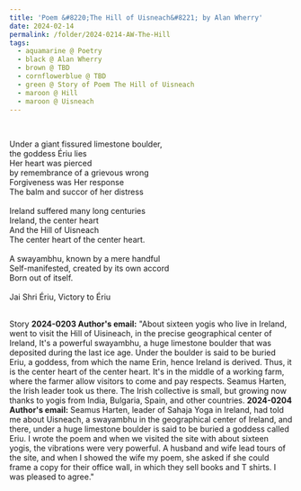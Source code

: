 ```yaml
---
title: 'Poem &#8220;The Hill of Uisneach&#8221; by Alan Wherry'
date: 2024-02-14
permalink: /folder/2024-0214-AW-The-Hill
tags:
  - aquamarine @ Poetry
  - black @ Alan Wherry
  - brown @ TBD
  - cornflowerblue @ TBD
  - green @ Story of Poem The Hill of Uisneach
  - maroon @ Hill
  - maroon @ Uisneach
---
```


<br>

<p>
Under a giant fissured limestone boulder,<br>
the goddess Ériu lies<br>
Her heart was pierced<br>
by remembrance of a grievous wrong<br>
Forgiveness was Her response<br>
The balm and succor of her distress<br>
<br>
Ireland suffered many long centuries<br>
Ireland, the center heart<br>
And the Hill of Uisneach<br>
The center heart of the center heart.<br>
<br>
A swayambhu, known by a mere handful<br>
Self-manifested, created by its own accord<br>
Born out of itself.<br>
<br>
Jai Shri Ériu, Victory to Ériu<br>
</p>


<br>

<wave-list>
<list-title color="DarkSeaGreen" width="40">Story</list-title>
  <list-item color="BlanchedAlmond"  width="280"><b>2024-0203 Author's email:</b> "About sixteen yogis who live in Ireland, went to visit the Hill of Uisineach, in the precise geographical center of Ireland, It's a powerful swayambhu, a huge limestone boulder that was deposited during the last ice age. Under the boulder is said to be buried Eriu, a goddess, from which the name Erin, hence Ireland is derived. Thus, it is the center heart of the center heart. It's in the middle of a working farm, where the farmer allow visitors to come and pay respects. Seamus Harten, the Irish leader took us there. The Irish collective is small, but growing now thanks to yogis from India, Bulgaria, Spain, and other countries.</list-item>
  <list-item color="Lavender"  width="280"><b>2024-0204 Author's email:</b> Seamus Harten, leader of Sahaja Yoga in Ireland, had told me about Uisneach, a swayambhu in the geographical center of Ireland, and there, under a huge limestone boulder is said to be buried a goddess called Eriu. I wrote the poem and when we visited the site with about sixteen yogis, the vibrations were very powerful. A husband and wife lead tours of the site, and when I showed the wife my poem, she asked if she could frame a copy for their office wall, in which they sell books and T shirts. I was pleased to agree."</list-item>
</wave-list>